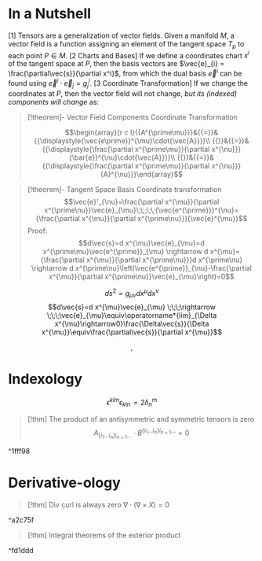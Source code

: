 # In a Nutshell

[1] Tensors are a generalization of vector fields. Given a manifold $M$, a vector field is a function assigning an element of the tangent space $T_p$ to each point $P \in M$. [2 Charts and Bases] If we define a coordinates chart $x^i$ of the tangent space at $P$, then the basis vectors are $\vec{e}_{i} = \frac{\partial\vec{s}}{\partial x^i}$, from which the dual basis $\vec{e}^i$ can be found using $\vec{e}^i \cdot \vec{e}_{j} = g^i_{j}$. [3 Coordinate Transformation] If we change the coordinates at $P$, then the vector field will not change, *but its (indexed) components will change* as:
> [!theorem]- Vector Field Components Coordinate Transformation
> 
> $$\begin{array}{r c l}{{A^{\prime\mu}}}&{{=}}&{{\displaystyle{\vec{e\prime}}^{\mu}\cdot{\vec{A}}}}\\ {{}}&{{=}}&{{\displaystyle{\frac{\partial x^{\prime\mu}}{\partial x^{\nu}}}{\bar{e}}^{\nu}\cdot{\vec{A}}}}\\ {{}}&{{=}}&{{\displaystyle{\frac{\partial x^{\prime\mu}}{\partial x^{\nu}}}{A}^{\nu}}}\end{array}$$

>[!theorem]- Tangent Space Basis Coordinate transformation
>$$\vec{e}'_{\nu}=\frac{\partial x^{\mu}}{\partial x^{\prime\nu}}\vec{e}_{\mu}\;\;;\;\;{\vec{e^{\prime}}}^{\nu}={\frac{\partial x^{\mu}}{\partial x^{\prime\nu}}}{\vec{e}^{\mu}}$$
>Proof:
>$$d\vec{s}=d x^{\mu}\vec{e}_{\mu}=d x^{\prime\mu}\vec{e^{\prime}}_{\mu} \rightarrow d x^{\mu}={\frac{\partial x^{\mu}}{\partial x^{\prime\nu}}}d x^{\prime\nu} \rightarrow d x^{\prime\nu}\left(\vec{e^{\prime}}_{\nu}-\frac{\partial x^{\mu}}{\partial x^{\prime\nu}}\vec{e}_{\mu}\right)=0$$



$$d s^{2}=g_{\mu\nu}d x^{\mu}d x^{\nu}$$
$$d\vec{s}=d x^{\mu}\vec{e}_{\mu} \;\;\;\rightarrow \;\;\;\vec{e}_{\mu}\equiv\operatorname*{lim}_{\Delta x^{\mu}\rightarrow0}\frac{\Delta\vec{s}}{\Delta x^{\mu}}\equiv\frac{\partial\vec{s}}{\partial x^{\mu}}$$

$$,$$

# Indexology
$$
\epsilon^{klm}\epsilon_{k\ln} = 2\delta^m_{n}
$$

>[!thm] The product of an antisymmetric and symmetric tensors is zero
>$$
>A_{[i_{1}\dots i_{n}]i_{n+1}\dots}\cdot B^{\{{i_{1}\dots i_{n}}\}i_{n+1}\dots} = 0
>$$

^1fff98

# Derivative-ology

>[!thm] Div curl is always zero
>$\nabla \cdot(\nabla \times X)=0$

^a2c75f

>[!thm] Integral theorems of the exterior product

^fd1ddd

